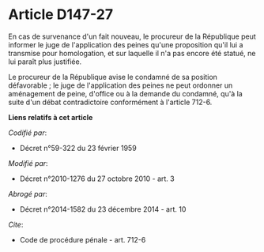# Article D147-27

En cas de survenance d'un fait nouveau, le procureur de la République peut informer le juge de l'application des peines
qu'une proposition qu'il lui a transmise pour homologation, et sur laquelle il n'a pas encore été statué, ne lui paraît plus
justifiée. 

Le procureur de la République avise le condamné de sa position défavorable ; le juge de l'application des peines ne peut
ordonner un aménagement de peine, d'office ou à la demande du condamné, qu'à la suite d'un débat contradictoire conformément
à l'article 712-6.

**Liens relatifs à cet article**

_Codifié par_:

  - Décret n°59-322 du 23 février 1959

_Modifié par_:

  - Décret n°2010-1276 du 27 octobre 2010 - art. 3

_Abrogé par_:

  - Décret n°2014-1582 du 23 décembre 2014 - art. 10

_Cite_:

  - Code de procédure pénale - art. 712-6
